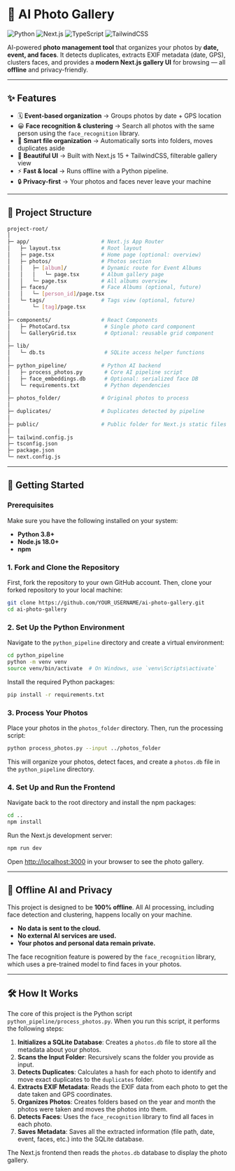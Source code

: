 

# 📸 AI Photo Gallery

![Python](https://img.shields.io/badge/Python-3776AB?style=for-the-badge&logo=python&logoColor=white)
![Next.js](https://img.shields.io/badge/Next.js-000000?style=for-the-badge&logo=next.js&logoColor=white)
![TypeScript](https://img.shields.io/badge/TypeScript-3178C6?style=for-the-badge&logo=typescript&logoColor=white)
![TailwindCSS](https://img.shields.io/badge/Tailwind_CSS-38B2AC?style=for-the-badge&logo=tailwind-css&logoColor=white)

AI-powered **photo management tool** that organizes your photos by **date, event, and faces**.
It detects duplicates, extracts EXIF metadata (date, GPS), clusters faces, and provides a **modern Next.js gallery UI** for browsing — all **offline** and privacy-friendly.

---

## ✨ Features

- 🗓 **Event-based organization** → Groups photos by date + GPS location  
- 😀 **Face recognition & clustering** → Search all photos with the same person using the `face_recognition` library.
- 📂 **Smart file organization** → Automatically sorts into folders, moves duplicates aside  
- 🎨 **Beautiful UI** → Built with Next.js 15 + TailwindCSS, filterable gallery view  
- ⚡ **Fast & local** → Runs offline with a Python pipeline.
- 🔒 **Privacy-first** → Your photos and faces never leave your machine  

---

## 📂 Project Structure

```bash
project-root/
│
├─ app/                       # Next.js App Router
│   ├─ layout.tsx             # Root layout
│   ├─ page.tsx               # Home page (optional: overview)
│   ├─ photos/                # Photos section
│   │   ├─ [album]/           # Dynamic route for Event Albums
│   │   │   └─ page.tsx       # Album gallery page
│   │   └─ page.tsx           # All albums overview
│   ├─ faces/                 # Face Albums (optional, future)
│   │   └─ [person_id]/page.tsx
│   └─ tags/                  # Tags view (optional, future)
│       └─ [tag]/page.tsx
│
├─ components/                # React Components
│   ├─ PhotoCard.tsx           # Single photo card component
│   └─ GalleryGrid.tsx         # Optional: reusable grid component
│
├─ lib/
│   └─ db.ts                   # SQLite access helper functions
│
├─ python_pipeline/           # Python AI backend
│   ├─ process_photos.py       # Core AI pipeline script
│   ├─ face_embeddings.db      # Optional: serialized face DB
│   └─ requirements.txt        # Python dependencies
│
├─ photos_folder/             # Original photos to process
│
├─ duplicates/                # Duplicates detected by pipeline
│
├─ public/                    # Public folder for Next.js static files
│
├─ tailwind.config.js
├─ tsconfig.json
├─ package.json
└─ next.config.js
```
  

---

## 🚀 Getting Started

### Prerequisites

Make sure you have the following installed on your system:

-   **Python 3.8+**
-   **Node.js 18.0+**
-   **npm**

### 1. Fork and Clone the Repository

First, fork the repository to your own GitHub account. Then, clone your forked repository to your local machine:

```bash
git clone https://github.com/YOUR_USERNAME/ai-photo-gallery.git
cd ai-photo-gallery
```

### 2. Set Up the Python Environment

Navigate to the `python_pipeline` directory and create a virtual environment:

```bash
cd python_pipeline
python -m venv venv
source venv/bin/activate  # On Windows, use `venv\Scripts\activate`
```

Install the required Python packages:

```bash
pip install -r requirements.txt
```

### 3. Process Your Photos

Place your photos in the `photos_folder` directory. Then, run the processing script:

```bash
python process_photos.py --input ../photos_folder
```

This will organize your photos, detect faces, and create a `photos.db` file in the `python_pipeline` directory.

### 4. Set Up and Run the Frontend

Navigate back to the root directory and install the npm packages:

```bash
cd ..
npm install
```

Run the Next.js development server:

```bash
npm run dev
```

Open [http://localhost:3000](http://localhost:3000) in your browser to see the photo gallery.

---

## 🤖 Offline AI and Privacy

This project is designed to be **100% offline**. All AI processing, including face detection and clustering, happens locally on your machine.

-   **No data is sent to the cloud.**
-   **No external AI services are used.**
-   **Your photos and personal data remain private.**

The face recognition feature is powered by the `face_recognition` library, which uses a pre-trained model to find faces in your photos.

---

## 🛠 How It Works

The core of this project is the Python script `python_pipeline/process_photos.py`. When you run this script, it performs the following steps:

1.  **Initializes a SQLite Database**: Creates a `photos.db` file to store all the metadata about your photos.
2.  **Scans the Input Folder**: Recursively scans the folder you provide as input.
3.  **Detects Duplicates**: Calculates a hash for each photo to identify and move exact duplicates to the `duplicates` folder.
4.  **Extracts EXIF Metadata**: Reads the EXIF data from each photo to get the date taken and GPS coordinates.
5.  **Organizes Photos**: Creates folders based on the year and month the photos were taken and moves the photos into them.
6.  **Detects Faces**: Uses the `face_recognition` library to find all faces in each photo.
7.  **Saves Metadata**: Saves all the extracted information (file path, date, event, faces, etc.) into the SQLite database.

The Next.js frontend then reads the `photos.db` database to display the photo gallery.
